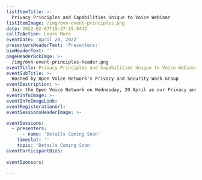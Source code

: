 ```yaml
---
listItemTitle: >-
  Privacy Principles and Capabilities Unique to Voice Webinar
listItemImage: /img/ovn-event-principles.png
date: 2022-02-07T19:37:19.844Z
callToAction: Learn More
eventDate: 'April 20, 2022'
presentersHeaderText: 'Presenters:'
bioHeaderText: ''
pageHeaderBckImge: >-
  /img/ovn-event-principles-header.png
eventTitle: Privacy Principles and Capabilities Unique to Voice Webinar
eventSubTitle: >-
  Hosted by Open Voice Network's Privacy and Security Work Group
eventDescription: >-
  Join the Open Voice Network on Wednesday, 20 April as our Privacy and Security Work Group hosts "Privacy Principles and Capabilities Unique to Voice," a 30-minute webinar detailing the Work Group's recent white paper publication of the same name.
eventInfoImage: >-
eventInfoImageLink: 
eventRegisterationUrl:
eventSessionsHeaderImage: >-

eventSessions:
  - presenters:
      - name: 'Details Coming Soon'
    timeslot: ''
    topic: 'Details Coming Soon' 
eventParticipantBios:
  
eventSponsors:

---
```


